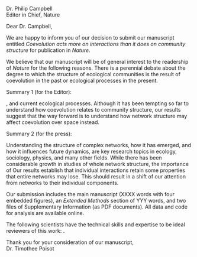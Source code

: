 Dr. Philip Campbell   
Editor in Chief, Nature

Dear Dr. Campbell,

We are happy to inform you of our decision to submit our manuscript entitled
*Coevolution acts more on interactions than it does on community structure*
for publication in *Nature*.

We believe that our manuscript will be of general interest to the readership
of *Nature* for the following reasons. There is a perennial debate about
the degree to which the structure of ecological communities is the result
of coevolution in the past or ecological processes in the present. 

Summary 1 (for the Editor):

, and current ecological
processes. Although it has been tempting so far to understand how coevolution
relates to community structure, our results suggest that the way forward is
to understand how network structure may affect coevolution over space instead.

Summary 2 (for the press):

Understanding the structure of complex networks, how it has emerged, and
how it influences future dynamics, are key research topics in ecology,
sociology, physics, and many other fields. While there has been considerable growth in studies of whole network structure, the importance of Our results
establish that individual interactions retain some properties that entire
networks may lose. This should result in a shift of our attention from
networks to their individual components.

Our submission includes the main manuscript (XXXX words with four embedded figures),
an *Extended Methods* section of YYY words, and two files of Supplementary Information
(as PDF documents). All data and code for analysis are available online.

The following scientists have the technical skills and expertise to be ideal reviewers of this work: .

Thank you for your consideration of our manuscript,   
Dr. Timothee Poisot

